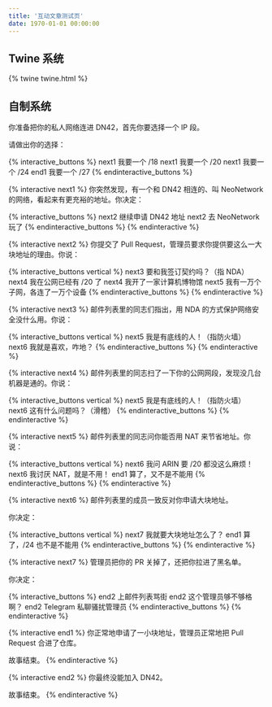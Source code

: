 ```yaml
---
title: '互动文章测试页'
date: 1970-01-01 00:00:00
---
```


Twine 系统
----------

{% twine twine.html %}

自制系统
-------

你准备把你的私人网络连进 DN42，首先你要选择一个 IP 段。

请做出你的选择：

{% interactive_buttons %}
next1 我要一个 /18
next1 我要一个 /20
next1 我要一个 /24
end1 我要一个 /27
{% endinteractive_buttons %}

{% interactive next1 %}
你突然发现，有一个和 DN42 相连的、叫 NeoNetwork 的网络，看起来有更充裕的地址。你决定：

{% interactive_buttons %}
next2 继续申请 DN42 地址
next2 去 NeoNetwork 玩了
{% endinteractive_buttons %}
{% endinteractive %}

{% interactive next2 %}
你提交了 Pull Request，管理员要求你提供要这么一大块地址的理由。你说：

{% interactive_buttons vertical %}
next3 要和我签订契约吗？（指 NDA）
next4 我在公网已经有 /20 了
next4 我开了一家计算机博物馆
next5 我有一万个子网，各连了一万个设备
{% endinteractive_buttons %}
{% endinteractive %}

{% interactive next3 %}
邮件列表里的同志们指出，用 NDA 的方式保护网络安全没什么用。你说：

{% interactive_buttons vertical %}
next5 我是有底线的人！（指防火墙）
next6 我就是喜欢，咋地？
{% endinteractive_buttons %}
{% endinteractive %}

{% interactive next4 %}
邮件列表里的同志扫了一下你的公网网段，发现没几台机器是通的。你说：

{% interactive_buttons vertical %}
next5 我是有底线的人！（指防火墙）
next6 这有什么问题吗？（滑稽）
{% endinteractive_buttons %}
{% endinteractive %}

{% interactive next5 %}
邮件列表里的同志问你能否用 NAT 来节省地址。你说：

{% interactive_buttons vertical %}
next6 我问 ARIN 要 /20 都没这么麻烦！
next6 我讨厌 NAT，就是不用！
end1 算了，又不是不能用
{% endinteractive_buttons %}
{% endinteractive %}

{% interactive next6 %}
邮件列表里的成员一致反对你申请大块地址。

你决定：

{% interactive_buttons vertical %}
next7 我就要大块地址怎么了？
end1 算了，/24 也不是不能用
{% endinteractive_buttons %}
{% endinteractive %}

{% interactive next7 %}
管理员把你的 PR 关掉了，还把你拉进了黑名单。

你决定：

{% interactive_buttons %}
end2 上邮件列表骂街
end2 这个管理员够不够格啊？
end2 Telegram 私聊骚扰管理员
{% endinteractive_buttons %}
{% endinteractive %}

{% interactive end1 %}
你正常地申请了一小块地址，管理员正常地把 Pull Request 合进了仓库。

故事结束。
{% endinteractive %}

{% interactive end2 %}
你最终没能加入 DN42。

故事结束。
{% endinteractive %}
